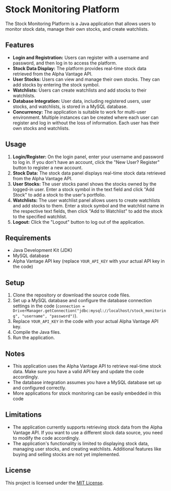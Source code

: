 # Stock Monitoring Platform

The Stock Monitoring Platform is a Java application that allows users to monitor stock data, manage their own stocks, and create watchlists.

## Features

- **Login and Registration:** Users can register with a username and password, and then log in to access the platform.
- **Stock Data Display:** The platform provides real-time stock data retrieved from the Alpha Vantage API.
- **User Stocks:** Users can view and manage their own stocks. They can add stocks by entering the stock symbol.
- **Watchlists:** Users can create watchlists and add stocks to their watchlists.
- **Database Integration:** User data, including registered users, user stocks, and watchlists, is stored in a MySQL database.
- **Concurrency:** The application is suitable to work for multi-user environment. Multiple instances can be created where each user can register and log in without the loss of information. Each user has their own stocks and watchlists.

## Usage

1. **Login/Register:** On the login panel, enter your username and password to log in. If you don't have an account, click the "New User? Register" button to register a new account.
2. **Stock Data:** The stock data panel displays real-time stock data retrieved from the Alpha Vantage API.
3. **User Stocks:** The user stocks panel shows the stocks owned by the logged-in user. Enter a stock symbol in the text field and click "Add Stock" to add a stock to the user's portfolio.
4. **Watchlists:** The user watchlist panel allows users to create watchlists and add stocks to them. Enter a stock symbol and the watchlist name in the respective text fields, then click "Add to Watchlist" to add the stock to the specified watchlist.
5. **Logout:** Click the "Logout" button to log out of the application.

## Requirements

- Java Development Kit (JDK)
- MySQL database
- Alpha Vantage API key (replace `YOUR_API_KEY` with your actual API key in the code)

## Setup

1. Clone the repository or download the source code files.
2. Set up a MySQL database and configure the database connection settings in the code (`connection = DriverManager.getConnection("jdbc:mysql://localhost/stock_monitoring", "username", "password")`).
3. Replace `YOUR_API_KEY` in the code with your actual Alpha Vantage API key.
4. Compile the Java files.
5. Run the application.

## Notes

- This application uses the Alpha Vantage API to retrieve real-time stock data. Make sure you have a valid API key and update the code accordingly.
- The database integration assumes you have a MySQL database set up and configured correctly.
- More applications for stock monitoring can be easily embedded in this code

## Limitations

- The application currently supports retrieving stock data from the Alpha Vantage API. If you want to use a different stock data source, you need to modify the code accordingly.
- The application's functionality is limited to displaying stock data, managing user stocks, and creating watchlists. Additional features like buying and selling stocks are not yet implemented.

## License

This project is licensed under the [MIT License](LICENSE).
